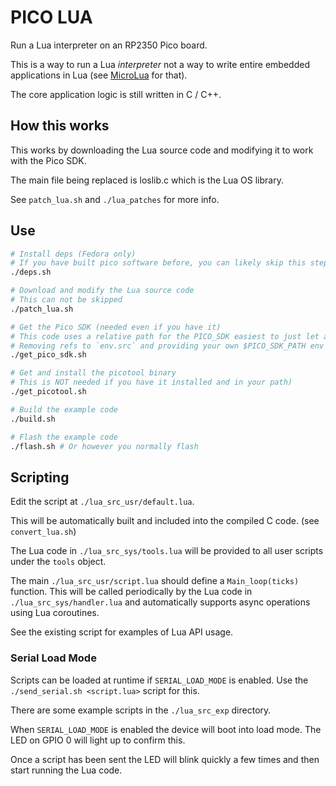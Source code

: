 # PICO LUA

Run a Lua interpreter on an RP2350 Pico board.

This is a way to run a Lua *interpreter* not a way to write entire embedded applications in Lua (see [MicroLua](https://github.com/MicroLua/MicroLua) for that).

The core application logic is still written in C / C++.

## How this works

This works by downloading the Lua source code and modifying it to work with the Pico SDK.

The main file being replaced is loslib.c which is the Lua OS library.

See `patch_lua.sh` and `./lua_patches` for more info.

## Use

```bash
# Install deps (Fedora only)
# If you have built pico software before, you can likely skip this step
./deps.sh

# Download and modify the Lua source code
# This can not be skipped
./patch_lua.sh

# Get the Pico SDK (needed even if you have it)
# This code uses a relative path for the PICO_SDK easiest to just let a copy live here
# Removing refs to `env.src` and providing your own $PICO_SDK_PATH env var can override this
./get_pico_sdk.sh

# Get and install the picotool binary 
# This is NOT needed if you have it installed and in your path)
./get_picotool.sh

# Build the example code 
./build.sh

# Flash the example code
./flash.sh # Or however you normally flash
```

## Scripting

Edit the script at `./lua_src_usr/default.lua`.

This will be automatically built and included into the compiled C code. (see `convert_lua.sh`)

The Lua code in `./lua_src_sys/tools.lua` will be provided to all user scripts under the `tools` object.

The main `./lua_src_usr/script.lua` should define a `Main_loop(ticks)` function. This will be called periodically by the Lua code in `./lua_src_sys/handler.lua` and automatically supports async operations using Lua coroutines.

See the existing script for examples of Lua API usage.

### Serial Load Mode

Scripts can be loaded at runtime if `SERIAL_LOAD_MODE` is enabled. Use the `./send_serial.sh <script.lua>` script for this.

There are some example scripts in the `./lua_src_exp` directory.

When `SERIAL_LOAD_MODE` is enabled the device will boot into load mode. The LED on GPIO 0 will light up to confirm this.

Once a script has been sent the LED will blink quickly a few times and then start running the Lua code.
